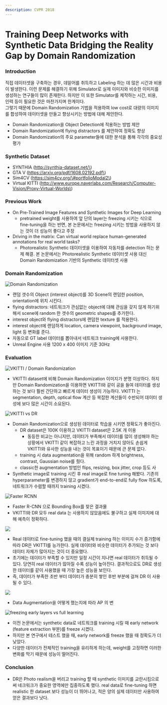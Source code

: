 ```yaml
---
description: CVPR 2018
---
```


# Training Deep Networks with Synthetic Data Bridging the Reality Gap by Domain Randomization

### Introduction

직접 데이터셋을 구축하는 경우, 데잍어를 취득하고 Labeling 하는 데 많은 시간과 비용이 발생한다. 이런 문제를 해결하기 위해 Simulator로 실제 이미지와 비슷한 이미지를 생성하는 연구들이 많이 존재한다. 하지만  이 또한 Simulator를 제작하는 시간, 비용, 인력 등이 필요한 것은 마찬가지며 한계이다.  
그렇기 때문에 Domain Randomization 기법을 적용하여 low cost로 대량의 이미지를 합성하여 데이터셋을 만들고 향상시키는 방법에 대해 제안한다.

* Domain Randomization을 Object Detection에 적용하는 방법 제안
* Domain Randomization에 flying distractors 를 제안하여 정확도 향상
* Domain Randomization의 주요 parameter들에 대한 분석을 통해 각각의 중요성 평가

### Synthetic Dataset

* SYNTHIA \(http://synthia-dataset.net/\)
* GTA V \(https://arxiv.org/pdf/1608.02192.pdf\)
* Sim4CV \(https://sim4cv.org/\#portfolioModal2\)
* Virtual KITTI \(http://www.europe.naverlabs.com/Research/Computer-Vision/Proxy-Virtual-Worlds\)

### Previous Work

* On Pre-Trained Image Features and Synthetic Images for Deep Learning
  * pretrained weight를 사용하여 앞 단의 layer는 freezing 시키는 식으로 fine-tuning을 하는 반면, 본 논문에서는 freezing 시키는 방법을 사용하지 않는 것이 더 성능이 좋다고 주장
* Driving in the matrix: Can virtual world replace human-generated annotations for real world tasks?
  * Photorealistic Synthetic 데이터셋을 이용하여 자동차를 detection 하는 문제 해결. 본 논문에서는 Photorealistic Synthetic 데이터셋 사용 대신 Domain Randomization 기반의 Synthetic 데이터셋 사용

### Domain Randomization

![Domain Randomization](../.gitbook/assets/image%20%28329%29.png)

* 랜덤 갯수의 Object \(interest object\)를 3D Scene의 랜덤한 position, orientation에 위치 시킨다.
* flying distractors: 네트워크가 관심없는 object에 대해 관심을 갖지 않게 하기위해서 scene에 random 한 갯수의 geometric shapes를 추가한다.
* interest object와 flying distractors에 랜덤한 texture 를 적용한다.
* interest object에 랜덤하게 location, camera viewpoint, background image, light 등 변화를 준다.
* 자동으로 GT label 데이터를 뽑아내서 네트워크 training에 사용한다.
* Unreal Engine 사용 1200 x 400 이미지 기준 30Hz

### Evaluation

![VKITTI / Domain Randomization](../.gitbook/assets/image%20%28334%29.png)

* VKITTI dataset에 비해 Domain Randomization 이미지가 분명 이상하다. 하지만 Domain Randomization을 이용하면 VKITTI와 같이 공을 들여 데이터를 생성하는 것 보다 훨씬 간단하고 빠르게 데이터 생성이 가능하다. VKITTI 는 segmentation, depth, optical flow 계산 등 복잡한 계산들이 수반되어 데이터 생성에 보다 많은 시간이 소요된다. 

![VKITTI vs DR](../.gitbook/assets/image%20%28268%29.png)

* Domain Randomization으로 생성된 데이터로 학습을 시키면 정확도가 좋아진다. 
  * DR dataset은 100K 이용하고 VKITTI dataset은 2.5K 개 이용
    * 동등한 비교는 아니지만, 데이터가 부족해서 데이터를 많이 생성해야 하는 상황에서 VKITTI 같이 복잡하고 느린  과정을 거치지 않아도 손쉽게 VKITTI와 유사한 성능을 내는 것이 목표이기 때문에 큰 문제 없다.
  * training 시 data augmentation을 위해 random 하게 brightness, contrast, Gaussian noise를 줬다.
  * classic한 augmentation 방법인 flips, resizing, box jitter, crop 등도 사 
* Synthetic image로 training 시킨 후 real image로 fine tuning 해봤다. 기존의 hyperparameter를 변경하지 않고 gradient가 end-to-end로 fully flow 하도록, 네트워크가 수렴할 때까지 training 시켰다. 

![Faster RCNN](../.gitbook/assets/image%20%2856%29.png)

* Faster R-CNN 으로 Bounding Box를 찾은 결과물
* VKITTI와 DR 모두 real data 는 사용하지 않았음에도 불구하고 실제 이미지에 대해 예측이 정확하다.

![](../.gitbook/assets/image%20%28128%29.png)

* Real 데이터로 fine-tuning 했을 때의 결실제 training 하는 이미지 수가 증가함에 따라 DR은 VKITTI를 능가한다. 실제 데이터와 비슷한 데이터가 추가되는 것 보다 데이터 자체가 많아지는 것이 더 중요했다. 
* 초기에는 데이터가 부족할 수 있지만 일정 시간이 지나면 real 데이터가 취득될 수 있다. 당연히 real 데이터가 많아질 수록 성능이 높아진다. 결과적으로도 DR로 생성한 데이터를 같이 사용했을 때 가장 높은 성능을 보인다.
* 즉, 데이터가 부족한 초반 부터 데이터가 충분히 쌓인 후반 부분에 걸쳐 DR 이 사용될 수 있다.

![](../.gitbook/assets/image%20%28326%29.png)

* Data Augmentation을 어떻게 했는지에 따라 AP 의 변

![freezing early layers vs full learning](../.gitbook/assets/image%20%28295%29.png)

* 이전 논문에서는 synthetic data로 네트워크를 training 시킬 때 early network \(feature extraction 부분\)를 freeze 시켰다. 
* 하지만 본 연구에서 테스트 했을 때, early network를 freeze 했을 때 정확도가 더 낮았다. 
* 다양한 데이터가 전체적인 training을 유리하게 하는데, weight를 고정하면 이러한 변화를 막기 때문에 성능이 떨어진다.

### Conclusion

* DR은 Photo realism을 버리고 training 할 때 synthetic 이미지를 교란시킴으로써 네크워크가 중요한 영역에만 집중하도록 했다. real data로 fine-tuning 하면 realistic 한 dataset 보다 성능이 더 뛰어나고, 적은 양의 실제 데이터만 사용하여 얻은 결과보다 낫다.

